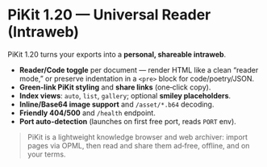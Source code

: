 # PiKit 1.20 — Universal Reader (Intraweb)

PiKit 1.20 turns your exports into a **personal, shareable intraweb**.

- **Reader/Code toggle** per document — render HTML like a clean “reader mode,” or preserve indentation in a `<pre>` block for code/poetry/JSON.
- **Green-link PiKit styling** and **share links** (one‑click copy).
- **Index views**: `auto`, `list`, `gallery`; optional **smiley placeholders**.
- **Inline/Base64 image support** and `/asset/*.b64` decoding.
- **Friendly 404/500** and `/health` endpoint.
- **Port auto-detection** (launches on first free port, reads `PORT` env).

> PiKit is a lightweight knowledge browser and web archiver: import pages via OPML, then read and share them ad‑free, offline, and on your terms.
